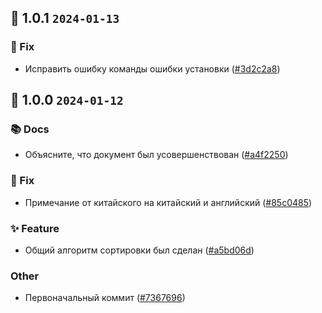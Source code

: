 ## 🎉 1.0.1 `2024-01-13`
### 🐛 Fix
- Исправить ошибку команды ошибки установки ([#3d2c2a8](https://github.com/kwooshung/algorithm-sorts/commit/3d2c2a87cac3b92ac0e2c9bfc9f3073fe1e4f423))

## 🎉 1.0.0 `2024-01-12`
### 📚 Docs
- Объясните, что документ был усовершенствован ([#a4f2250](https://github.com/kwooshung/algorithm-sorts/commit/a4f225034537c529add94987d284267945ca4759))
### 🐛 Fix
- Примечание от китайского на китайский и английский ([#85c0485](https://github.com/kwooshung/algorithm-sorts/commit/85c048534e0bb51e15cf75b2d12b5b81d7362afb))
### ✨ Feature
- Общий алгоритм сортировки был сделан ([#a5bd06d](https://github.com/kwooshung/algorithm-sorts/commit/a5bd06d36a558f1c149d1da2b14f72fe0e9d6a7b))
### Other
- Первоначальный коммит ([#7367696](https://github.com/kwooshung/algorithm-sorts/commit/7367696c85f2e0f4207450e66b0f8bc14d096bbe))